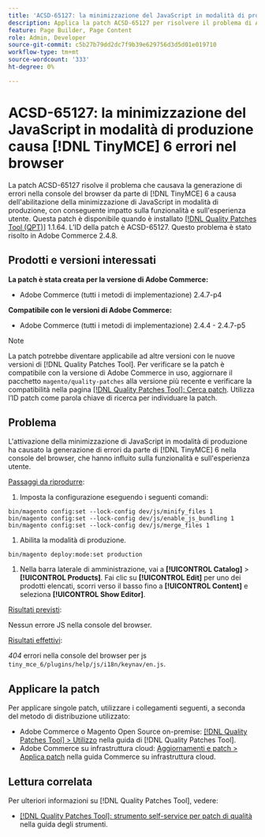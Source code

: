 ```yaml
---
title: 'ACSD-65127: la minimizzazione del JavaScript in modalità di produzione causa  [!DNL TinyMCE] 6 errori nel browser'
description: Applica la patch ACSD-65127 per risolvere il problema di Adobe Commerce, a causa del quale l'attivazione della minimizzazione di JavaScript in modalità di produzione  [!DNL TinyMCE] 6 ha generato errori nella console del browser, influendo sulla funzionalità e sull'esperienza utente.
feature: Page Builder, Page Content
role: Admin, Developer
source-git-commit: c5b27b79dd2dc7f9b39e629756d3d5d01e019710
workflow-type: tm+mt
source-wordcount: '333'
ht-degree: 0%

---
```



# ACSD-65127: la minimizzazione del JavaScript in modalità di produzione causa [!DNL TinyMCE] 6 errori nel browser

La patch ACSD-65127 risolve il problema che causava la generazione di errori nella console del browser da parte di [!DNL TinyMCE] 6 a causa dell&#39;abilitazione della minimizzazione di JavaScript in modalità di produzione, con conseguente impatto sulla funzionalità e sull&#39;esperienza utente. Questa patch è disponibile quando è installato [[!DNL Quality Patches Tool (QPT)]](/help/tools/quality-patches-tool/quality-patches-tool-to-self-serve-quality-patches.md) 1.1.64. L’ID della patch è ACSD-65127. Questo problema è stato risolto in Adobe Commerce 2.4.8.

## Prodotti e versioni interessati

**La patch è stata creata per la versione di Adobe Commerce:**

* Adobe Commerce (tutti i metodi di implementazione) 2.4.7-p4

**Compatibile con le versioni di Adobe Commerce:**

* Adobe Commerce (tutti i metodi di implementazione) 2.4.4 - 2.4.7-p5

>[!NOTE]
>
>La patch potrebbe diventare applicabile ad altre versioni con le nuove versioni di [!DNL Quality Patches Tool]. Per verificare se la patch è compatibile con la versione di Adobe Commerce in uso, aggiornare il pacchetto `magento/quality-patches` alla versione più recente e verificare la compatibilità nella pagina [[!DNL Quality Patches Tool]: Cerca patch](https://experienceleague.adobe.com/tools/commerce-quality-patches/index.html?lang=it). Utilizza l’ID patch come parola chiave di ricerca per individuare la patch.

## Problema

L&#39;attivazione della minimizzazione di JavaScript in modalità di produzione ha causato la generazione di errori da parte di [!DNL TinyMCE] 6 nella console del browser, che hanno influito sulla funzionalità e sull&#39;esperienza utente.

<u>Passaggi da riprodurre</u>:

1. Imposta la configurazione eseguendo i seguenti comandi:

```
bin/magento config:set --lock-config dev/js/minify_files 1
bin/magento config:set --lock-config dev/js/enable_js_bundling 1
bin/magento config:set --lock-config dev/js/merge_files 1
```

1. Abilita la modalità di produzione.

```
bin/magento deploy:mode:set production
```

1. Nella barra laterale di amministrazione, vai a **[!UICONTROL Catalog]** > **[!UICONTROL Products]**. Fai clic su **[!UICONTROL Edit]** per uno dei prodotti elencati, scorri verso il basso fino a **[!UICONTROL Content]** e seleziona **[!UICONTROL Show Editor]**.

<u>Risultati previsti</u>:

Nessun errore JS nella console del browser.

<u>Risultati effettivi</u>:

*404* errori nella console del browser per js `tiny_mce_6/plugins/help/js/i18n/keynav/en.js`.

## Applicare la patch

Per applicare singole patch, utilizzare i collegamenti seguenti, a seconda del metodo di distribuzione utilizzato:

* Adobe Commerce o Magento Open Source on-premise: [[!DNL Quality Patches Tool] > Utilizzo](/help/tools/quality-patches-tool/usage.md) nella guida di [!DNL Quality Patches Tool].
* Adobe Commerce su infrastruttura cloud: [Aggiornamenti e patch > Applica patch](https://experienceleague.adobe.com/it/docs/commerce-on-cloud/user-guide/develop/upgrade/apply-patches) nella guida Commerce su infrastruttura cloud.

## Lettura correlata

Per ulteriori informazioni su [!DNL Quality Patches Tool], vedere:

* [[!DNL Quality Patches Tool]: strumento self-service per patch di qualità](/help/tools/quality-patches-tool/quality-patches-tool-to-self-serve-quality-patches.md) nella guida degli strumenti.
